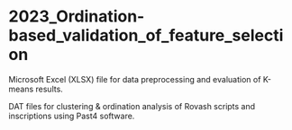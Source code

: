 # 2023_Ordination-based_validation_of_feature_selection

Microsoft Excel (XLSX) file for data preprocessing and evaluation of K-means results.

DAT files for clustering & ordination analysis of Rovash scripts and inscriptions using Past4 software.

